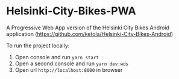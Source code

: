 # Helsinki-City-Bikes-PWA

A Progressive Web App version of the Helsinki City Bikes Android application (https://github.com/ketola/Helsinki-City-Bikes-Android)

To run the project locally:
1) Open console and run `yarn start`
2) Open a second console and run `yarn dev:wds`
3) Open url `http://localhost:8000` in browser
